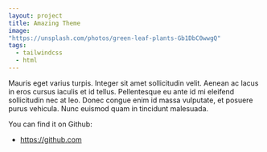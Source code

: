 ```yaml
---
layout: project
title: Amazing Theme
image: 
"https://unsplash.com/photos/green-leaf-plants-Gb1DbC0wwgQ"
tags:
  - tailwindcss
  - html
---
```


Mauris eget varius turpis. Integer sit amet sollicitudin velit. Aenean ac lacus in eros cursus iaculis et id tellus. Pellentesque eu ante id mi eleifend sollicitudin nec at leo. Donec congue enim id massa vulputate, et posuere purus vehicula. Nunc euismod quam in tincidunt malesuada.

You can find it on Github:

- <https://github.com>
